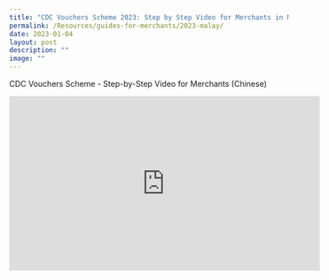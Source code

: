 ```yaml
---
title: "CDC Vouchers Scheme 2023: Step by Step Video for Merchants in Malay"
permalink: /Resources/guides-for-merchants/2023-malay/
date: 2023-01-04
layout: post
description: ""
image: ""
---
```

CDC Vouchers Scheme - Step-by-Step Video for Merchants (Chinese)


<iframe width="560" height="315" src="https://www.youtube.com/embed/ym2nJf-L85E" title="YouTube video player" frameborder="0" allow="accelerometer; autoplay; clipboard-write; encrypted-media; gyroscope; picture-in-picture" allowfullscreen></iframe>